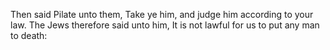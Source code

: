 Then said Pilate unto them, Take ye him, and judge him according to your law. The Jews therefore said unto him, It is not lawful for us to put any man to death:
